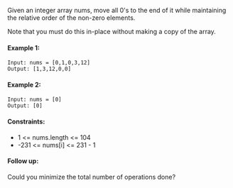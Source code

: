 Given an integer array nums, move all 0's to the end of it while maintaining the relative order of the non-zero elements.

Note that you must do this in-place without making a copy of the array.

 

#### Example 1:
```
Input: nums = [0,1,0,3,12]
Output: [1,3,12,0,0]
```
#### Example 2:
```
Input: nums = [0]
Output: [0]
``` 

#### Constraints:

* 1 <= nums.length <= 104
* -231 <= nums[i] <= 231 - 1
 

#### Follow up: 
Could you minimize the total number of operations done?
